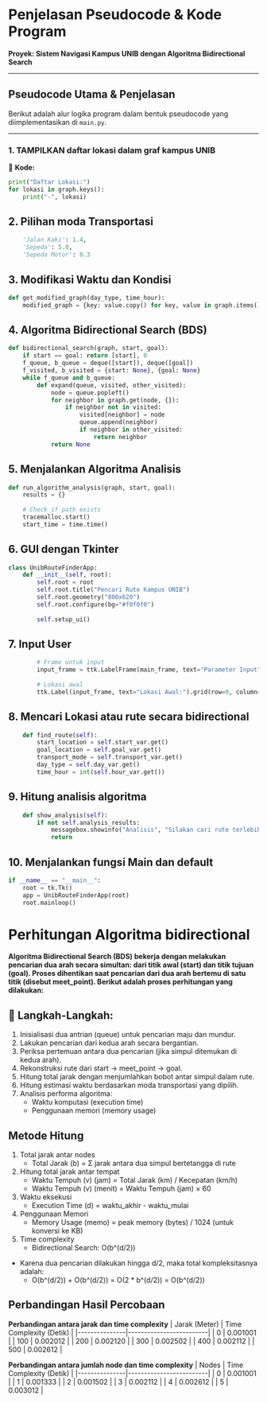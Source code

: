 # Penjelasan Pseudocode & Kode Program
**Proyek: Sistem Navigasi Kampus UNIB dengan Algoritma Bidirectional Search**

---

## Pseudocode Utama & Penjelasan

Berikut adalah alur logika program dalam bentuk pseudocode yang diimplementasikan di `main.py`.

---

### 1. TAMPILKAN daftar lokasi dalam graf kampus UNIB

📄 **Kode:**
```python
print("Daftar Lokasi:")
for lokasi in graph.keys():
    print("-", lokasi)
```

## 2. Pilihan moda Transportasi 
```python
    'Jalan Kaki': 1.4,
    'Sepeda': 5.0,
    'Sepeda Motor': 8.3
```

## 3. Modifikasi Waktu dan Kondisi
```python
def get_modified_graph(day_type, time_hour):
    modified_graph = {key: value.copy() for key, value in graph.items()}
```

## 4. Algoritma Bidirectional Search (BDS)
```python
def bidirectional_search(graph, start, goal):
    if start == goal: return [start], 0
    f_queue, b_queue = deque([start]), deque([goal])
    f_visited, b_visited = {start: None}, {goal: None}
    while f_queue and b_queue:
        def expand(queue, visited, other_visited):
            node = queue.popleft()
            for neighbor in graph.get(node, {}):
                if neighbor not in visited:
                    visited[neighbor] = node
                    queue.append(neighbor)
                    if neighbor in other_visited:
                        return neighbor
            return None
```

## 5. Menjalankan Algoritma Analisis
```python
def run_algorithm_analysis(graph, start, goal):
    results = {}
    
    # Check if path exists
    tracemalloc.start()
    start_time = time.time()
```

## 6. GUI dengan Tkinter
```python
class UnibRouteFinderApp:
    def __init__(self, root):
        self.root = root
        self.root.title("Pencari Rute Kampus UNIB")
        self.root.geometry("800x620")
        self.root.configure(bg="#f0f0f0")
        
        self.setup_ui()
```

## 7. Input User
```python
        # Frame untuk input
        input_frame = ttk.LabelFrame(main_frame, text="Parameter Input", padding="10")
        
        # Lokasi awal
        ttk.Label(input_frame, text="Lokasi Awal:").grid(row=0, column=0, sticky="w", pady=5)
```

## 8. Mencari Lokasi atau rute secara bidirectional
```python
    def find_route(self):
        start_location = self.start_var.get()
        goal_location = self.goal_var.get()
        transport_mode = self.transport_var.get()
        day_type = self.day_var.get()
        time_hour = int(self.hour_var.get())
```

## 9. Hitung analisis algoritma
```python
    def show_analysis(self):
        if not self.analysis_results:
            messagebox.showinfo("Analisis", "Silakan cari rute terlebih dahulu sebelum melihat analisis.")
            return
```

## 10. Menjalankan fungsi Main dan default
```python
if __name__ == "__main__":
    root = tk.Tk()
    app = UnibRouteFinderApp(root)
    root.mainloop()
```

# Perhitungan Algoritma bidirectional
**Algoritma Bidirectional Search (BDS) bekerja dengan melakukan pencarian dua arah secara simultan: dari titik awal (start) dan titik tujuan (goal). Proses dihentikan saat pencarian dari dua arah bertemu di satu titik (disebut meet_point). Berikut adalah proses perhitungan yang dilakukan:**

## 📌 Langkah-Langkah:
1. Inisialisasi dua antrian (queue) untuk pencarian maju dan mundur.
2. Lakukan pencarian dari kedua arah secara bergantian.
3. Periksa pertemuan antara dua pencarian (jika simpul ditemukan di kedua arah).
4. Rekonstruksi rute dari start → meet_point → goal.
5. Hitung total jarak dengan menjumlahkan bobot antar simpul dalam rute.
6. Hitung estimasi waktu berdasarkan moda transportasi yang dipilih.
7. Analisis performa algoritma:
   - Waktu komputasi (execution time)
   - Penggunaan memori (memory usage)

## Metode Hitung
1. Total jarak antar nodes
    - Total Jarak (b) = Σ jarak antara dua simpul bertetangga di rute
2. Hitung total jarak antar tempat
   - Waktu Tempuh (v) (jam) = Total Jarak (km) / Kecepatan (km/h)
   - Waktu Tempuh (v) (menit) = Waktu Tempuh (jam) × 60
3. Waktu eksekusi
   - Execution Time (d) = waktu_akhir - waktu_mulai
4. Penggunaan Memori
   - Memory Usage (memo) = peak memory (bytes) / 1024 (untuk konversi ke KB)
5. Time complexity
   - Bidirectional Search: O(b^(d/2))
- Karena dua pencarian dilakukan hingga d/2, maka total kompleksitasnya adalah:
   - O(b^(d/2)) + O(b^(d/2)) = O(2 * b^(d/2)) = O(b^(d/2))

## Perbandingan Hasil Percobaan
**Perbandingan antara jarak dan time complexity**
| Jarak (Meter) | Time Complexity (Detik) |
|---------------|-------------------------|
| 0             | 0.001001                |
| 100           | 0.002012                |
| 200           | 0.002120                |
| 300           | 0.002502                |
| 400           | 0.002112                |
| 500           | 0.002612                |

**Perbandingan antara jumlah node dan time complexity**
| Nodes         | Time Complexity (Detik) |
|---------------|-------------------------|
| 0             | 0.001001                |
| 1             | 0.001333                |
| 2             | 0.001502                |
| 3             | 0.002112                |
| 4             | 0.002612                |
| 5             | 0.003012                |
